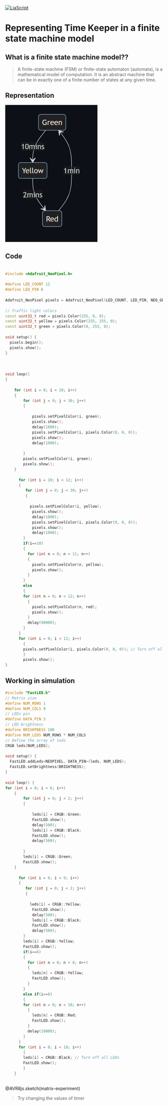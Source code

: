 <!--

author:   Sebastian Zug & André Dietrich
email:    zug@ovgu.de   & andre.dietrich@ovgu.de
version:  0.1.7
language: de
narrator: Deutsch Female


import: https://raw.githubusercontent.com/liaTemplates/AVR8js/main/README.md
        

-->



[![LiaScript](https://raw.githubusercontent.com/LiaScript/LiaScript/master/badges/course.svg)](https://liascript.github.io/course/?https://raw.githubusercontent.com/Mr-Nair/Hiwi-Arduino/main/Neopixel.md)

# Representing Time Keeper in a finite state machine model
## What is a finite state machine model??

> A finite-state machine (FSM) or finite-state automaton (automata), is a mathematical model of computation. It is an abstract machine that can be in exactly one of a finite number of states at any given time.

## Representation

![Mermaid](Images\Mermaid.jpg "Mermaid Representation")

   
## Code             

```cpp        NeoPixel Version 1

#include <Adafruit_NeoPixel.h>

#define LED_COUNT 12
#define LED_PIN 6

Adafruit_NeoPixel pixels = Adafruit_NeoPixel(LED_COUNT, LED_PIN, NEO_GRB + NEO_KHZ800);

// Traffic light colors
const uint32_t red = pixels.Color(255, 0, 0);
const uint32_t yellow = pixels.Color(255, 255, 0);
const uint32_t green = pixels.Color(0, 255, 0);

void setup() {
  pixels.begin();
  pixels.show();
}



void loop() 
{
  
    for (int i = 0; i < 10; i++) 
    {
        for (int j = 0; j < 30; j++)
        {
          
            pixels.setPixelColor(i, green);
            pixels.show();
            delay(1000);
            pixels.setPixelColor(i, pixels.Color(0, 0, 0));
            pixels.show();
            delay(1000);
            
        }
        pixels.setPixelColor(i, green);
        pixels.show();
    }

      for (int i = 10; i < 12; i++)
      {
         for (int j = 0; j < 30; j++)  
         {
          
           pixels.setPixelColor(i, yellow);
            pixels.show();
            delay(1000);
            pixels.setPixelColor(i, pixels.Color(0, 0, 0));
            pixels.show();
            delay(1000);           
        }
        if(i==10)
        {
          for (int n = 0; n < 11; n++)
          {
            pixels.setPixelColor(n, yellow);
            pixels.show();
          }
        }
        else
        {
        for (int n = 0; n < 12; n++)
          {
            pixels.setPixelColor(n, red);
            pixels.show();
          }
          delay(90000);
        }
      }
      for (int i = 0; i < 12; i++)
        { 
        pixels.setPixelColor(i, pixels.Color(0, 0, 0)); // Turn off all LEDs
        }
        pixels.show();
}

```


## Working in simulation

<div id="matrix-experiment">
<wokwi-neopixel-matrix pin="3" cols="9" rows="9"></wokwi-neopixel-matrix>
<span id="simulation-time"></span>
</div>

```cpp             Automata
#include "FastLED.h"
// Matrix size
#define NUM_ROWS 1
#define NUM_COLS 9
// LEDs pin
#define DATA_PIN 3
// LED brightness
#define BRIGHTNESS 180
#define NUM_LEDS NUM_ROWS * NUM_COLS
// Define the array of leds
CRGB leds[NUM_LEDS];

void setup() {
  FastLED.addLeds<NEOPIXEL, DATA_PIN>(leds, NUM_LEDS);
  FastLED.setBrightness(BRIGHTNESS);
}

void loop() {
for (int i = 0; i < 6; i++) 
    {
        for (int j = 0; j < 2; j++)
        {
          
            leds[i] = CRGB::Green;  
            FastLED.show(); 
            delay(500);
            leds[i] = CRGB::Black;
            FastLED.show();
            delay(500);
            
        }
        leds[i] = CRGB::Green; 
        FastLED.show();
    }

      for (int i = 6; i < 9; i++)
      {
         for (int j = 0; j < 2; j++)  
         {
          
           leds[i] = CRGB::Yellow;
            FastLED.show();
            delay(500);
            leds[i] = CRGB::Black;
            FastLED.show();
            delay(500);           
        }
        leds[i] = CRGB::Yellow; 
        FastLED.show();
        if(i==6)
        {
          for (int n = 0; n < 8; n++)
          {
            leds[n] = CRGB::Yellow;
            FastLED.show();
          }
        }
        else if(i==8)
        {
        for (int n = 0; n < 10; n++)
          {
            leds[n] = CRGB::Red;
            FastLED.show();
          }
          delay(10000);
        }
      }
      for (int i = 0; i < 10; i++)
        { 
        leds[i] = CRGB::Black; // Turn off all LEDs
        FastLED.show();
        }
    }
  

```
@AVR8js.sketch(matrix-experiment)


> Try changing the values of timer 



